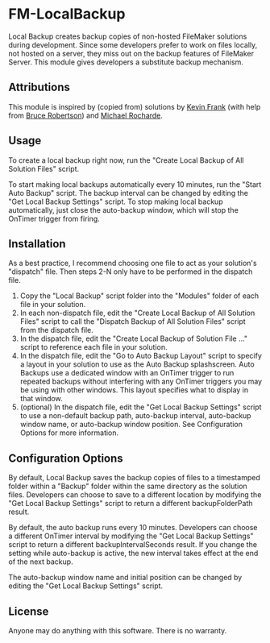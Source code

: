 # FM-LocalBackup

Local Backup creates backup copies of non-hosted FileMaker solutions during development. Since some developers prefer to work on files locally, not hosted on a server, they miss out on the backup features of FileMaker Server. This module gives developers a substitute backup mechanism.

## Attributions

This module is inspired by (copied from) solutions by [Kevin Frank][1] (with help from [Bruce Robertson][2]) and [Michael Rocharde][3].

[1]: http://www.filemakerhacks.com/?p=5293 "A Simple Backup Script, revised"
[2]: http://www.concise-design.com "Concise Design"
[3]: http://itunes.apple.com/us/book/filemaker-me/id532231582?mt=11 "FileMaker & Me"

## Usage

To create a local backup right now, run the "Create Local Backup of All Solution Files" script.

To start making local backups automatically every 10 minutes, run the "Start Auto Backup" script. The backup interval can be changed by editing the "Get Local Backup Settings" script. To stop making local backup automatically, just close the auto-backup window, which will stop the OnTimer trigger from firing.

## Installation

As a best practice, I recommend choosing one file to act as your solution's "dispatch" file. Then steps 2-N only have to be performed in the dispatch file.

1. Copy the "Local Backup" script folder into the "Modules" folder of each file in your solution.
2. In each non-dispatch file, edit the "Create Local Backup of All Solution Files" script to call the "Dispatch Backup of All Solution Files" script from the dispatch file.
3. In the dispatch file, edit the "Create Local Backup of Solution File ..." script to reference each file in your solution.
4. In the dispatch file, edit the "Go to Auto Backup Layout" script to specify a layout in your solution to use as the Auto Backup splashscreen. Auto Backups use a dedicated window with an OnTimer trigger to run repeated backups without interfering with any OnTimer triggers you may be using with other windows. This layout specifies what to display in that window.
5. (optional) In the dispatch file, edit the "Get Local Backup Settings" script to use a non-default backup path, auto-backup interval, auto-backup window name, or auto-backup window position. See Configuration Options for more information.

## Configuration Options

By default, Local Backup saves the backup copies of files to a timestamped folder within a "Backup" folder within the same directory as the solution files. Developers can choose to save to a different location by modifying the "Get Local Backup Settings" script to return a different backupFolderPath result.

By default, the auto backup runs every 10 minutes. Developers can choose a different OnTimer interval by modifying the "Get Local Backup Settings" script to return a different backupIntervalSeconds result. If you change the setting while auto-backup is active, the new interval takes effect at the end of the next backup.

The auto-backup window name and initial position can be changed by editing the "Get Local Backup Settings" script.

## License

Anyone may do anything with this software. There is no warranty.